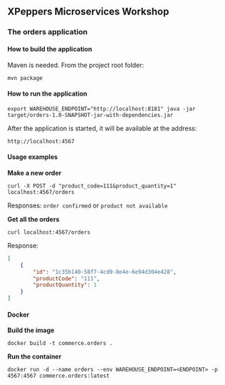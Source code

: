 ## XPeppers Microservices Workshop
### The orders application

#### How to build the application
Maven is needed.
From the project root folder:

`
mvn package
`

#### How to run the application

`
export WAREHOUSE_ENDPOINT="http://localhost:8181"
java -jar target/orders-1.0-SNAPSHOT-jar-with-dependencies.jar
`

After the application is started, it will be available at the address:

`
http://localhost:4567
`

#### Usage examples
**Make a new order**

`
curl -X POST -d "product_code=111&product_quantity=1" localhost:4567/orders
`

Responses:
`order confirmed` or `product not available`

**Get all the orders**

`
curl localhost:4567/orders
`

Response:
```json
[
    {
        "id": "1c35b140-58f7-4cd9-8e4e-6e94d304e428",
        "productCode": "111",
        "productQuantity": 1
    }
]
```

#### Docker

**Build the image**

```
docker build -t commerce.orders .
```

**Run the container**

```
docker run -d --name orders --env WAREHOUSE_ENDPOINT=<ENDPOINT> -p 4567:4567 commerce.orders:latest
```